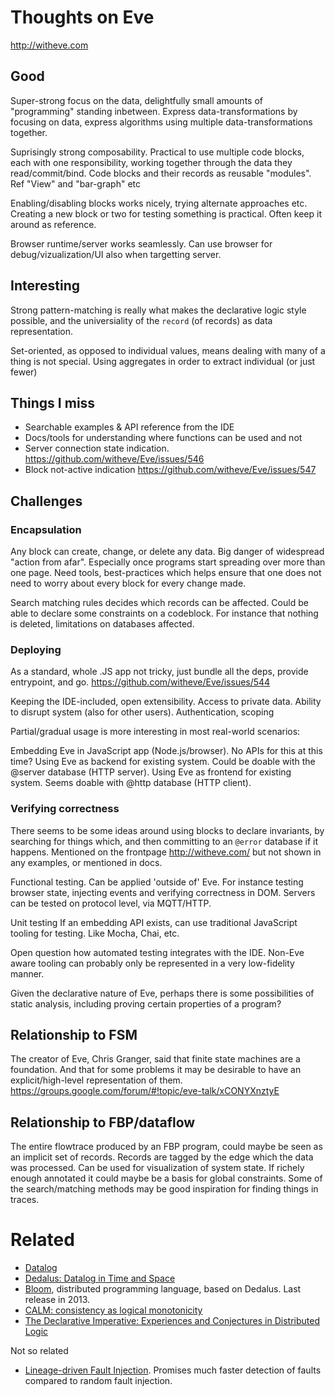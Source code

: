 
# Thoughts on Eve

http://witheve.com

## Good

Super-strong focus on the data, delightfully small amounts of "programming" standing inbetween.
Express data-transformations by focusing on data,
express algorithms using multiple data-transformations together.

Suprisingly strong composability.
Practical to use multiple code blocks, each with one responsibility, working together through the data they read/commit/bind.
Code blocks and their records as reusable "modules". Ref "View" and "bar-graph" etc

Enabling/disabling blocks works nicely, trying alternate approaches etc.
Creating a new block or two for testing something is practical.
Often keep it around as reference.

Browser runtime/server works seamlessly.
Can use browser for debug/vizualization/UI also when targetting server.

## Interesting

Strong pattern-matching is really what makes the declarative logic style possible,
and the universiality of the `record` (of records) as data representation.

Set-oriented, as opposed to individual values, means dealing with many of a thing is not special.
Using aggregates in order to extract individual (or just fewer)


## Things I miss

* Searchable examples & API reference from the IDE
* Docs/tools for understanding where functions can be used and not
* Server connection state indication. https://github.com/witheve/Eve/issues/546
* Block not-active indication https://github.com/witheve/Eve/issues/547


## Challenges

### Encapsulation

Any block can create, change, or delete  any data.
Big danger of widespread "action from afar".
Especially once programs start spreading over more than one page.
Need tools, best-practices which helps ensure that one does not need to worry about every block
for every change made.

Search matching rules decides which records can be affected.
Could be able to declare some constraints on a codeblock.
For instance that nothing is deleted, limitations on databases affected.

### Deploying
As a standard, whole .JS app not tricky, just bundle all the deps, provide entrypoint, and go.
https://github.com/witheve/Eve/issues/544

Keeping the IDE-included, open extensibility.
Access to private data. Ability to disrupt system (also for other users).
Authentication, scoping

Partial/gradual usage is more interesting in most real-world scenarios:

Embedding Eve in JavaScript app (Node.js/browser). No APIs for this at this time?
Using Eve as backend for existing system. Could be doable with the @server database (HTTP server).
Using Eve as frontend for existing system. Seems doable with @http database (HTTP client).


### Verifying correctness

There seems to be some ideas around using blocks to declare invariants, by searching
for things which, and then committing to an `@error` database if it happens.
Mentioned on the frontpage http://witheve.com/ but not shown in any examples, or mentioned in docs.


Functional testing. Can be applied 'outside of' Eve.
For instance testing browser state, injecting events and verifying correctness in DOM.
Servers can be tested on protocol level, via MQTT/HTTP.

Unit testing
If an embedding API exists, can use traditional JavaScript tooling for testing.
Like Mocha, Chai, etc.

Open question how automated testing integrates with the IDE.
Non-Eve aware tooling can probably only be represented in a very low-fidelity manner.

Given the declarative nature of Eve, perhaps there is some possibilities of static analysis,
including proving certain properties of a program?


## Relationship to FSM

The creator of Eve, Chris Granger, said that finite state machines are a foundation.
And that for some problems it may be desirable to have an explicit/high-level representation of them.
https://groups.google.com/forum/#!topic/eve-talk/xCONYXnztyE

## Relationship to FBP/dataflow

The entire flowtrace produced by an FBP program, could maybe be seen as an implicit set of records.
Records are tagged by the edge which the data was processed.
Can be used for visualization of system state.
If richely enough annotated it could maybe be a basis for global constraints.
Some of the search/matching methods may be good inspiration for finding things in traces.


# Related

* [Datalog](https://en.wikipedia.org/wiki/Datalog)
* [Dedalus: Datalog in Time and Space](https://www2.eecs.berkeley.edu/Pubs/TechRpts/2009/EECS-2009-173.html)
* [Bloom](http://bloom-lang.net/faq/), distributed programming language, based on Dedalus. Last release in 2013.
* [CALM: consistency as logical monotonicity](http://bloom-lang.net/calm/)
* [The Declarative Imperative: Experiences and Conjectures in Distributed Logic](http://db.cs.berkeley.edu/papers/sigrec10-declimperative.pdf)

Not so related

* [Lineage-driven Fault Injection](https://people.eecs.berkeley.edu/~palvaro/molly.pdf). Promises much faster detection of faults compared to random fault injection.

